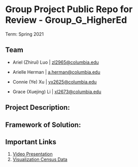 # Group Project Public Repo for Review - Group_G_HigherEd

Term: Spring 2021

## Team
- Ariel (Zhirui) Luo | zl2965@columbia.edu

- Arielle Herman | a.herman@columbia.edu

- Connie (Ye) Xu | yx2625@columbia.edu

- Grace (Xuejing) Li | xl2673@columbia.edu


## Project Description: 


## Framework of Solution:



## Important Links
1. [Video Presentation](https://collegescorecard.ed.gov/)
2. [Visualization Census Data](https://www.census.gov/topics/education/visualizations.html)
